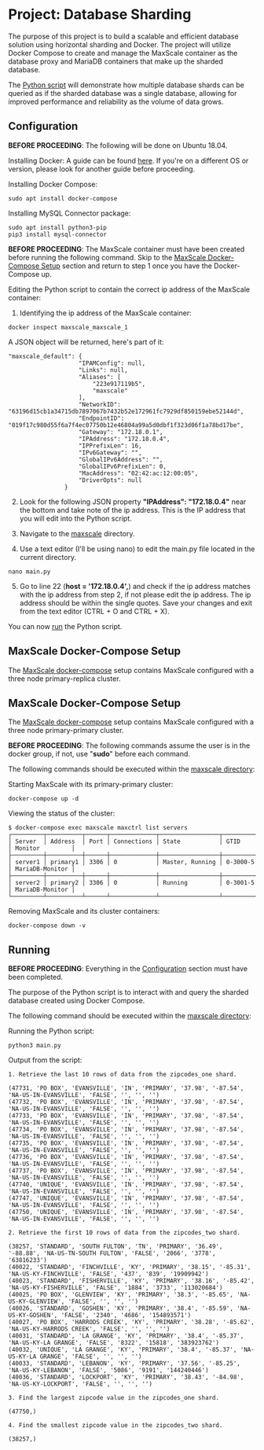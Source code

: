 # Project: Database Sharding

The purpose of this project is to build a scalable and efficient database solution using horizontal sharding and Docker. The project will utilize Docker Compose to create and manage the MaxScale container as the database proxy and MariaDB containers that make up the sharded database.

The [Python script](./maxscale/main.py) will demonstrate how multiple database shards can be queried as if the sharded database was a single database, allowing for improved performance and reliability as the volume of data grows.

## Configuration

**BEFORE PROCEEDING**: The following will be done on Ubuntu 18.04.

Installing Docker:
A guide can be found [here](https://www.digitalocean.com/community/tutorials/how-to-install-and-use-docker-on-ubuntu-18-04). If you're on a different OS or version, please look for another guide before proceeding.

Installing Docker Compose:
```
sudo apt install docker-compose
```

Installing MySQL Connector package:
```
sudo apt install python3-pip
pip3 install mysql-connector
```

**BEFORE PROCEEDING**: The MaxScale container must have been created before running the following command. Skip to the [MaxScale Docker-Compose Setup](https://github.com/6ri4n/maxscale-docker#maxscale-docker-compose-setup) section and return to step 1 once you have the Docker-Compose up.

Editing the Python script to contain the correct ip address of the MaxScale container:
1. Identifying the ip address of the MaxScale container:
```
docker inspect maxscale_maxscale_1
```

A JSON object will be returned, here's part of it:
```
"maxscale_default": {
                    "IPAMConfig": null,
                    "Links": null,
                    "Aliases": [
                        "223e917119b5",
                        "maxscale"
                    ],
                    "NetworkID": "63196d15cb1a34715db7897067b7432b52e172961fc7929df850159ebe52144d",
                    "EndpointID": "019f17c980d55f6a7f4ec07750b12e46804a99a5d0dbf1f323d06f1a78bd17be",
                    "Gateway": "172.18.0.1",
                    "IPAddress": "172.18.0.4",
                    "IPPrefixLen": 16,
                    "IPv6Gateway": "",
                    "GlobalIPv6Address": "",
                    "GlobalIPv6PrefixLen": 0,
                    "MacAddress": "02:42:ac:12:00:05",
                    "DriverOpts": null
                }
```

2. Look for the following JSON property **"IPAddress": "172.18.0.4"** near the bottom and take note of the ip address. This is the IP address that you will edit into the Python script.

3. Navigate to the [maxscale](./maxscale/) directory.

4. Use a text editor (I'll be using nano) to edit the main.py file located in the current directory.
```
nano main.py
```

5. Go to line 22 (**host = '172.18.0.4',**) and check if the ip address matches with the ip address from step 2, if not please edit the ip address. The ip address should be within the single quotes. Save your changes and exit from the text editor (CTRL + O and CTRL + X).

You can now [run](https://github.com/6ri4n/maxscale-docker#running) the Python script.

## MaxScale Docker-Compose Setup

The [MaxScale docker-compose](./maxscale/docker-compose.yml) setup contains MaxScale
configured with a three node primary-replica cluster. 

## MaxScale Docker-Compose Setup

The [MaxScale docker-compose](./maxscale/docker-compose.yml) setup contains MaxScale
configured with a three node primary-primary cluster.

**BEFORE PROCEEDING**: The following commands assume the user is in the docker group, if not, use "**sudo**" before each command.

The following commands should be executed within the [maxscale directory](./maxscale/):

Starting MaxScale with its primary-primary cluster:
```
docker-compose up -d
```

Viewing the status of the cluster:
```
$ docker-compose exec maxscale maxctrl list servers
┌─────────┬──────────┬──────┬─────────────┬─────────────────┬──────────┬─────────────────┐
│ Server  │ Address  │ Port │ Connections │ State           │ GTID     │ Monitor         │
├─────────┼──────────┼──────┼─────────────┼─────────────────┼──────────┼─────────────────┤
│ server1 │ primary1 │ 3306 │ 0           │ Master, Running │ 0-3000-5 │ MariaDB-Monitor │
├─────────┼──────────┼──────┼─────────────┼─────────────────┼──────────┼─────────────────┤
│ server2 │ primary2 │ 3306 │ 0           │ Running         │ 0-3001-5 │ MariaDB-Monitor │
└─────────┴──────────┴──────┴─────────────┴─────────────────┴──────────┴─────────────────┘
```

Removing MaxScale and its cluster containers:
```
docker-compose down -v
```

## Running

**BEFORE PROCEEDING**: Everything in the [Configuration](https://github.com/6ri4n/maxscale-docker#configuration) section must have been completed.

The purpose of the Python script is to interact with and query the sharded database created using Docker Compose.

The following command should be executed within the [maxscale directory](./maxscale/):

Running the Python script:
```
python3 main.py
```

Output from the script:
```
1. Retrieve the last 10 rows of data from the zipcodes_one shard.

(47731, 'PO BOX', 'EVANSVILLE', 'IN', 'PRIMARY', '37.98', '-87.54', 'NA-US-IN-EVANSVILLE', 'FALSE', '', '', '')
(47732, 'PO BOX', 'EVANSVILLE', 'IN', 'PRIMARY', '37.98', '-87.54', 'NA-US-IN-EVANSVILLE', 'FALSE', '', '', '')
(47733, 'PO BOX', 'EVANSVILLE', 'IN', 'PRIMARY', '37.98', '-87.54', 'NA-US-IN-EVANSVILLE', 'FALSE', '', '', '')
(47734, 'PO BOX', 'EVANSVILLE', 'IN', 'PRIMARY', '37.98', '-87.54', 'NA-US-IN-EVANSVILLE', 'FALSE', '', '', '')
(47735, 'PO BOX', 'EVANSVILLE', 'IN', 'PRIMARY', '37.98', '-87.54', 'NA-US-IN-EVANSVILLE', 'FALSE', '', '', '')
(47736, 'PO BOX', 'EVANSVILLE', 'IN', 'PRIMARY', '37.98', '-87.54', 'NA-US-IN-EVANSVILLE', 'FALSE', '', '', '')
(47737, 'PO BOX', 'EVANSVILLE', 'IN', 'PRIMARY', '37.98', '-87.54', 'NA-US-IN-EVANSVILLE', 'FALSE', '', '', '')
(47740, 'UNIQUE', 'EVANSVILLE', 'IN', 'PRIMARY', '37.98', '-87.54', 'NA-US-IN-EVANSVILLE', 'FALSE', '', '', '')
(47747, 'UNIQUE', 'EVANSVILLE', 'IN', 'PRIMARY', '37.98', '-87.54', 'NA-US-IN-EVANSVILLE', 'FALSE', '', '', '')
(47750, 'UNIQUE', 'EVANSVILLE', 'IN', 'PRIMARY', '37.98', '-87.54', 'NA-US-IN-EVANSVILLE', 'FALSE', '', '', '')

2. Retrieve the first 10 rows of data from the zipcodes_two shard.

(38257, 'STANDARD', 'SOUTH FULTON', 'TN', 'PRIMARY', '36.49', '-88.88', 'NA-US-TN-SOUTH FULTON', 'FALSE', '2066', '3778', '63816233')
(40022, 'STANDARD', 'FINCHVILLE', 'KY', 'PRIMARY', '38.15', '-85.31', 'NA-US-KY-FINCHVILLE', 'FALSE', '437', '839', '19909942')
(40023, 'STANDARD', 'FISHERVILLE', 'KY', 'PRIMARY', '38.16', '-85.42', 'NA-US-KY-FISHERVILLE', 'FALSE', '1884', '3733', '113020684')
(40025, 'PO BOX', 'GLENVIEW', 'KY', 'PRIMARY', '38.3', '-85.65', 'NA-US-KY-GLENVIEW', 'FALSE', '', '', '')
(40026, 'STANDARD', 'GOSHEN', 'KY', 'PRIMARY', '38.4', '-85.59', 'NA-US-KY-GOSHEN', 'FALSE', '2340', '4686', '154893571')
(40027, 'PO BOX', 'HARRODS CREEK', 'KY', 'PRIMARY', '38.28', '-85.62', 'NA-US-KY-HARRODS CREEK', 'FALSE', '', '', '')
(40031, 'STANDARD', 'LA GRANGE', 'KY', 'PRIMARY', '38.4', '-85.37', 'NA-US-KY-LA GRANGE', 'FALSE', '8322', '15818', '383923762')
(40032, 'UNIQUE', 'LA GRANGE', 'KY', 'PRIMARY', '38.4', '-85.37', 'NA-US-KY-LA GRANGE', 'FALSE', '', '', '')
(40033, 'STANDARD', 'LEBANON', 'KY', 'PRIMARY', '37.56', '-85.25', 'NA-US-KY-LEBANON', 'FALSE', '5086', '9191', '144240446')
(40036, 'STANDARD', 'LOCKPORT', 'KY', 'PRIMARY', '38.43', '-84.98', 'NA-US-KY-LOCKPORT', 'FALSE', '', '', '')

3. Find the largest zipcode value in the zipcodes_one shard.

(47750,)

4. Find the smallest zipcode value in the zipcodes_two shard.

(38257,)
```